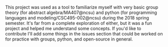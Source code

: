 This project was used as a tool to familiarize myself with very basic group theory (for abstract algebra/MA407@ncsu) and python (for programming languages and modeling/CSC495-002@ncsu) during the 2018 spring semester. It's far from a complete exploration of either, but it was a fun project and helped me understand some concepts. If you'd like to contribute I'll add some things in the issues section that could be worked on for practice with groups, python, and open-source in general.
